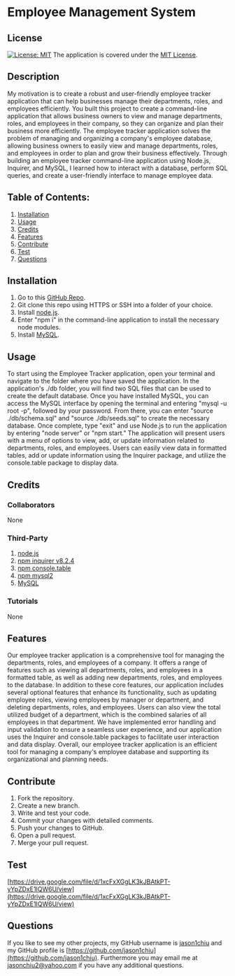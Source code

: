 # Employee Management System
## License
[![License: MIT](https://img.shields.io/badge/License-MIT-yellow.svg)](https://opensource.org/licenses/MIT) The application is covered under the [MIT License](https://opensource.org/licenses/MIT).
## Description
My motivation is to create a robust and user-friendly employee tracker application that can help businesses manage their departments, roles, and employees efficiently. You built this project to create a command-line application that allows business owners to view and manage departments, roles, and employees in their company, so they can organize and plan their business more efficiently. The employee tracker application solves the problem of managing and organizing a company's employee database, allowing business owners to easily view and manage departments, roles, and employees in order to plan and grow their business effectively. Through building an employee tracker command-line application using Node.js, Inquirer, and MySQL, I learned how to interact with a database, perform SQL queries, and create a user-friendly interface to manage employee data.
## Table of Contents:
1. [Installation](#installation)
2. [Usage](#usage)
3. [Credits](#credits)
4. [Features](#features)
5. [Contribute](#contribute)
6. [Test](#test)
7. [Questions](#questions)

## Installation
1. Go to this [GitHub Repo](https://github.com/jason1chiu/employee-tracker).
2. Git clone this repo using HTTPS or SSH into a folder of your choice.
3. Install [node.js](https://nodejs.org/en/).
4. Enter "npm i" in the command-line application to install the necessary node modules.
5. Install [MySQL](https://dev.mysql.com/downloads/shell/).


## Usage
To start using the Employee Tracker application, open your terminal and navigate to the folder where you have saved the application. In the application's ./db folder, you will find two SQL files that can be used to create the default database. Once you have installed MySQL, you can access the MySQL interface by opening the terminal and entering "mysql -u root -p", followed by your password. From there, you can enter "source ./db/schema.sql" and "source ./db/seeds.sql" to create the necessary database. Once complete, type "exit" and use Node.js to run the application by entering "node server" or "npm start." The application will present users with a menu of options to view, add, or update information related to departments, roles, and employees. Users can easily view data in formatted tables, add or update information using the Inquirer package, and utilize the console.table package to display data.

## Credits
### Collaborators
None

### Third-Party
1. [node.js](https://nodejs.org/en/)
2. [npm inquirer v8.2.4](https://www.npmjs.com/package/inquirer/v/8.2.4)
3. [npm console.table](https://www.npmjs.com/package/console.table)
4. [npm mysql2](https://www.npmjs.com/package/mysql2)
5. [MySQL](https://dev.mysql.com/downloads/shell/)


### Tutorials
None

## Features
Our employee tracker application is a comprehensive tool for managing the departments, roles, and employees of a company. It offers a range of features such as viewing all departments, roles, and employees in a formatted table, as well as adding new departments, roles, and employees to the database. In addition to these core features, our application includes several optional features that enhance its functionality, such as updating employee roles, viewing employees by manager or department, and deleting departments, roles, and employees. Users can also view the total utilized budget of a department, which is the combined salaries of all employees in that department. We have implemented error handling and input validation to ensure a seamless user experience, and our application uses the Inquirer and console.table packages to facilitate user interaction and data display. Overall, our employee tracker application is an efficient tool for managing a company's employee database and supporting its organizational and planning needs.

## Contribute
1. Fork the repository.
2. Create a new branch.
3. Write and test your code.
4. Commit your changes with detailed comments.
5. Push your changes to GitHub.
6. Open a pull request.
7. Merge your pull request.

## Test
[https://drive.google.com/file/d/1xcFxXGgLK3kJBAtkPT-yYpZDxE1IQW6U/view](https://drive.google.com/file/d/1xcFxXGgLK3kJBAtkPT-yYpZDxE1IQW6U/view)

## Questions
If you like to see my other projects, my GitHub username is [jason1chiu](https://github.com/jason1chiu) and my GitHub profile is [https://github.com/jason1chiu](https://github.com/jason1chiu). Furthermore you may email me at jasonchiu2@yahoo.com if you have any additional questions.

